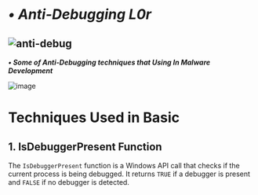 # ***• Anti-Debugging L0r***

![anti-debug](https://github.com/rootL0r/AntiDebugging/assets/157466888/a7d92410-a2ea-43d1-a26e-dccb60d11e90)
--------------
***•
Some of Anti-Debugging techniques that Using In Malware Development***

![image](https://github.com/rootL0r/AntiDebugging/assets/157466888/2469caf8-55f1-430d-a1f5-a32e8779d09b)

# Techniques Used in Basic

## 1. IsDebuggerPresent Function

The `IsDebuggerPresent` function is a Windows API call that checks if the current process is being debugged. It returns `TRUE` if a debugger is present and `FALSE` if no debugger is detected.
